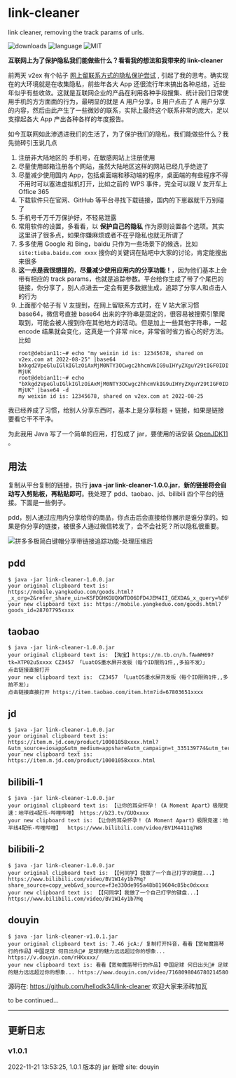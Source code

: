 # link-cleaner

link cleaner, removing the track params of urls.

![downloads](https://img.shields.io/github/downloads/hellodk34/link-cleaner/total) ![language](https://img.shields.io/badge/language-Java-green) ![MIT](https://img.shields.io/github/license/hellodk34/link-cleaner)

**互联网上为了保护隐私我们能做些什么？看看我的想法和我带来的 link-cleaner**

前两天 v2ex 有个帖子 [网上留联系方式的隐私保护尝试](https://www.v2ex.com/t/874281) , 引起了我的思考。确实现在的大环境就是在收集隐私，前些年各大 App 还很流行年末搞出各种总结，近些年似乎有些收敛。这就是互联网企业的产品在利用各种手段搜集、统计我们日常使用手机的方方面面的行为，最明显的就是 A 用户分享，B 用户点击了 A 用户分享的内容，然后由此产生了一些微妙的联系，实际上最终这个联系非常的庞大，足以支撑起各大 App 产出各种各样的年度报告。

如今互联网如此渗透进我们的生活了，为了保护我们的隐私，我们能做些什么？我先抛砖引玉说几点

1. 注册非大陆地区的 手机号，在敏感网站上注册使用
2. 尽量使用邮箱注册各个网站，虽然大陆地区这样的网站已经几乎绝迹了
3. 尽量减少使用国内 App，包括桌面端和移动端的程序，桌面端的有些程序不得不用时可以塞进虚拟机打开，比如之前的 WPS 事件，完全可以跟 V 友开车上 Office 365
4. 下载软件只在官网、GitHub 等平台寻找下载链接，国内的下崽器就千万别碰了
5. 手机号千万千万保护好，不轻易泄露
6. 常用软件的设置，多看看，以 **保护自己的隐私** 作为原则设置各个选项。其实这里讲了很多点，如果你嫌麻烦或者不在乎隐私也就无所谓了
7. 多多使用 Google 和 Bing，baidu 只作为一些场景下的候选，比如 `site:tieba.baidu.com xxxx` 搜你的关键词在贴吧中大家的讨论，肯定能搜出来很多
8. **这一点是我很想提的**，**尽量减少使用应用内的分享功能！**，因为他们基本上会带有相应的 track params，也就是追踪参数。平台给你生成了带了个尾巴的链接，你分享了，别人点进去一定会有更多数据生成，追踪了分享人和点击人的行为
9. 上面那个帖子有 V 友提到，在网上留联系方式时，在 V 站大家习惯 base64，微信号直接 base64 出来的字符串是固定的，很容易被搜索引擎爬取到，可能会被人搜到你在其他地方的活动。但是加上一些其他字符串，一起 encode 结果就会变化，这真是一个非常 nice，非常省时省力省心的好方法。比如
    ```
    root@debian11:~# echo "my weixin id is: 12345678, shared on v2ex.com at 2022-08-25" |base64
    bXkgd2VpeGluIGlkIGlzOiAxMjM0NTY3OCwgc2hhcmVkIG9uIHYyZXguY29tIGF0IDIwMjItMDgt
    MjUK
    root@debian11:~# echo "bXkgd2VpeGluIGlkIGlzOiAxMjM0NTY3OCwgc2hhcmVkIG9uIHYyZXguY29tIGF0IDIwMjItMDgt
    MjUK" |base64 -d
    my weixin id is: 12345678, shared on v2ex.com at 2022-08-25
	```

我已经养成了习惯，给别人分享东西时，基本上是分享标题 + 链接，如果是链接要看它干不干净。

为此我用 Java 写了一个简单的应用，打包成了 jar，要使用的话安装 [OpenJDK11](https://www.injdk.cn/) 。

## 用法

复制从平台复制的链接，执行 **java -jar link-cleaner-1.0.0.jar**，**新的链接将会自动写入剪贴板，再粘贴即可**。我处理了 pdd、taobao、jd、bilibili 四个平台的链接。下面是一些例子。

pdd，别人通过应用内分享给你的商品，你点击后会直接给你展示是谁分享的。如果是你分享的链接，被很多人通过微信转发了，会不会社死？所以隐私很重要。

![拼多多极简白键帽分享带链接追踪功能-处理压缩后](https://image.940304.xyz/i/2022/08/25/630776655ec97.jpg)

## pdd

```
$ java -jar link-cleaner-1.0.0.jar
your original clipboard text is: https://mobile.yangkeduo.com/goods.html?_x_org=2&refer_share_uin=KSFDGHKGUQXWTDO6DFD4JEM4II_GEXDA&_x_query=%E6%BA%90%E5%B7%A5%E4%B8%9A%E9%94%AE%E5%B8%BD&share_uin=KSFDGHKGUQXWTDO6DFD4JEM4II_GEXDA&page_from=23&_wv=41729&refer_share_channel=copy_link&refer_share_id=LJ8vv4WYAvYeEDzl5BqMr2rbJCLWiX9u&goods_id=28707795xxxx&pxq_secret_key=VGKR5MJG66CF7YSADPCIDC4OAA3ZUKSORF6SJAVHT3JXSROMIAGA&_wvx=10
your new clipboard text is: https://mobile.yangkeduo.com/goods.html?goods_id=28707795xxxx
```

## taobao

```
$ java -jar link-cleaner-1.0.0.jar
your original clipboard text is: 【淘宝】https://m.tb.cn/h.fAwWH69?tk=XTP02u5xxxx CZ3457 「LuatOS墨水屏开发板（每个ID限购1件,,多拍不发）」
点击链接直接打开
your new clipboard text is:  CZ3457 「LuatOS墨水屏开发板（每个ID限购1件,,多拍不发）」
点击链接直接打开 https://item.taobao.com/item.htm?id=67803651xxxx
```

## jd

```
$ java -jar link-cleaner-1.0.0.jar
your original clipboard text is: https://item.m.jd.com/product/10001058xxxx.html?&utm_source=iosapp&utm_medium=appshare&utm_campaign=t_335139774&utm_term=CopyURL&ad_od=share&gx=RnE3kDMMOmWKmtRN6tUjCHNhknHA
your new clipboard text is: https://item.m.jd.com/product/10001058xxxx.html
```

## bilibili-1

```
$ java -jar link-cleaner-1.0.0.jar
your original clipboard text is: 【让你的耳朵怀孕！《A Moment Apart》极限竞速：地平线4配乐-哔哩哔哩】 https://b23.tv/GUOxxxx
your new clipboard text is: 【让你的耳朵怀孕！《A Moment Apart》极限竞速：地平线4配乐-哔哩哔哩】  https://www.bilibili.com/video/BV1M4411q7W8
```

## bilibili-2

```
$ java -jar link-cleaner-1.0.0.jar
your original clipboard text is: 【【何同学】我做了一个自己打字的键盘...】 https://www.bilibili.com/video/BV1W14y1b7Mq?share_source=copy_web&vd_source=f3e330de995a48b819604c85bc0dxxxx
your new clipboard text is: 【【何同学】我做了一个自己打字的键盘...】  https://www.bilibili.com/video/BV1W14y1b7Mq
```

## douyin

```
$ java -jar link-cleaner-v1.0.1.jar
your original clipboard text is: 7.46 jcA:/ 复制打开抖音，看看【宽甸魔笛琴行的作品】中国足球 何日出头🤔# 足球的魅力远远超过你的想象... https://v.douyin.com/rHKxxxx/
your new clipboard text is: 看看【宽甸魔笛琴行的作品】中国足球 何日出头🤔# 足球的魅力远远超过你的想象... https://www.douyin.com/video/7168098046780214580
```

源码在: https://github.com/hellodk34/link-cleaner 欢迎大家来添砖加瓦

to be continued...

----

## 更新日志

### v1.0.1

2022-11-21 13:53:25, 1.0.1 版本的 jar 新增 site: douyin
